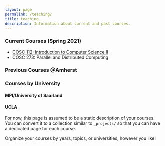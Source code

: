 ```yaml
---
layout: page
permalink: /teaching/
title: teaching
description: Information about current and past courses.
---
```


### Current Courses (Spring 2021)

- [COSC 112: Introduction to Computer Science II](/teaching/2021s-cosc-112/)
- COSC 273: Parallel and Distributed Computing

### Previous Courses @Amherst

### Courses by University

#### MPI/University of Saarland

#### UCLA

For now, this page is assumed to be a static description of your courses. You can convert it to a collection similar to `_projects/` so that you can have a dedicated page for each course.

Organize your courses by years, topics, or universities, however you like!
